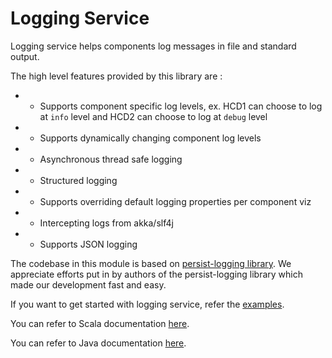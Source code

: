 Logging Service
===============

Logging service helps components log messages in file and standard output.

The high level features provided by this library are :
 *    - Supports component specific log levels, ex. HCD1 can choose to log at `info` level and HCD2 can choose to log at `debug` level
 *    - Supports dynamically changing component log levels
 *    - Asynchronous thread safe logging
 *    - Structured logging
 *    - Supports overriding default logging properties per component viz
 *    - Intercepting logs from akka/slf4j
 *    - Supports JSON logging

The codebase in this module is based on [persist-logging library](https://github.com/nestorpersist/logging).
We appreciate efforts put in by authors of the persist-logging library which made our development fast and easy.

If you want to get started with logging service, refer the [examples](https://tmtsoftware.github.io/csw-prod/services/logging.html).

You can refer to Scala documentation [here](https://tmtsoftware.github.io/csw-prod/api/scala/csw/logging/index.html).

You can refer to Java documentation [here](https://tmtsoftware.github.io/csw-prod/api/java/?/index.html).
